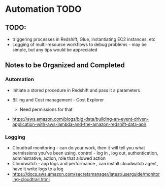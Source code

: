 # Automation TODO

## TODO:

* triggering processes in Redshift, Glue, instantiating EC2 instances, etc
* Logging of multi-resource workflows to debug problems - may be simple, but any tips
  would be appreciated


## Notes to be Organized and Completed

### Automation

* Initiate a stored procedure in Redshift and pass it a parameters
* Billing and Cost management - Cost Explorer

  * Need permissions for that

* https://aws.amazon.com/blogs/big-data/building-an-event-driven-application-with-aws-lambda-and-the-amazon-redshift-data-api/


### Logging

* Cloudtrail monitoring - can do your work, then it will tell you what permissions
  you’ve been using, control - log in , log out, authentication, administrative, action,
  role that allowed action
* Cloudwatch - app logs and performance , can install cloudwatch agent, have it write
  logs to a log
* https://docs.aws.amazon.com/secretsmanager/latest/userguide/monitoring-cloudtrail.html

